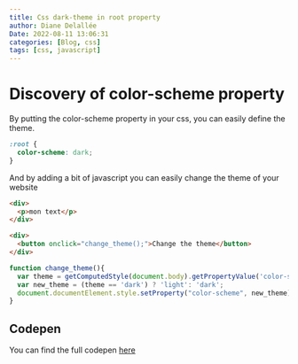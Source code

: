 ```yaml
---
title: Css dark-theme in root property
author: Diane Delallée
Date: 2022-08-11 13:06:31
categories: [Blog, css]
tags: [css, javascript]
---
```


# Discovery of color-scheme property

By putting the color-scheme property in your css, you can easily define the theme.

```css
:root {
  color-scheme: dark;
}
```

And by adding a bit of javascript you can easily change the theme of your website
````html
<div>
  <p>mon text</p>
</div>

<div>
  <button onclick="change_theme();">Change the theme</button>
</div>
````

```javascript
function change_theme(){
  var theme = getComputedStyle(document.body).getPropertyValue('color-scheme');
  var new_theme = (theme == 'dark') ? 'light': 'dark';
  document.documentElement.style.setProperty("color-scheme", new_theme);
}
```

## Codepen

You can find the full codepen [here](https://codepen.io/dianedelallee/pen/ZExjrrg)
